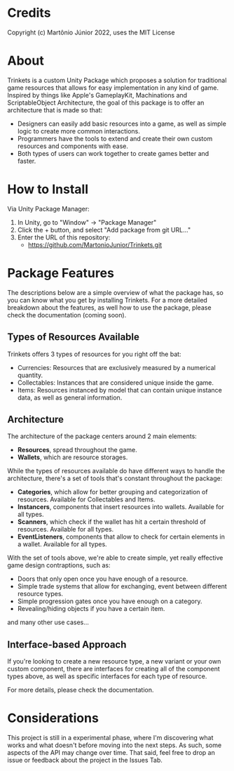 # Credits
Copyright (c) Martônio Júnior 2022, uses the MIT License

# About

Trinkets is a custom Unity Package which proposes a solution for traditional game resources that allows for easy implementation in any kind of game. Inspired by things like Apple's GameplayKit, Machinations and ScriptableObject Architecture, the goal of this package is to offer an architecture that is made so that:

* Designers can easily add basic resources into a game, as well as simple logic to create more common interactions.
* Programmers have the tools to extend and create their own custom resources and components with ease.
* Both types of users can work together to create games better and faster.

# How to Install

Via Unity Package Manager:
1. In Unity, go to "Window" -> "Package Manager"
2. Click the + button, and select "Add package from git URL..."
3. Enter the URL of this repository:
    * https://github.com/MartonioJunior/Trinkets.git

# Package Features
The descriptions below are a simple overview of what the package has, so you can know what you get by installing Trinkets. For a more detailed breakdown about the features, as well how to use the package, please check the documentation (coming soon).

## Types of Resources Available
Trinkets offers 3 types of resources for you right off the bat:

* Currencies: Resources that are exclusively measured by a numerical quantity.
* Collectables: Instances that are considered unique inside the game.
* Items: Resources instanced by model that can contain unique instance data, as well as general information.

## Architecture
The architecture of the package centers around 2 main elements:
* **Resources**, spread throughout the game.
* **Wallets**, which are resource storages.

While the types of resources available do have different ways to handle the architecture, there's a set of tools that's constant throughout the package:

* **Categories**, which allow for better grouping and categorization of resources. Available for Collectables and Items.
* **Instancers**, components that insert resources into wallets. Available for all types.
* **Scanners**, which check if the wallet has hit a certain threshold of resources. Available for all types.
* **EventListeners**, components that allow to check for certain elements in a wallet. Available for all types.

With the set of tools above, we're able to create simple, yet really effective game design contraptions, such as:
* Doors that only open once you have enough of a resource.
* Simple trade systems that allow for exchanging, event between different resource types.
* Simple progression gates once you have enough on a category.
* Revealing/hiding objects if you have a certain item.

and many other use cases...

## Interface-based Approach

If you're looking to create a new resource type, a new variant or your own custom component, there are interfaces for creating all of the component types above, as well as specific interfaces for each type of resource.

For more details, please check the documentation.

# Considerations
This project is still in a experimental phase, where I'm discovering what works and what doesn't before moving into the next steps. As such, some aspects of the API may change over time. That said, feel free to drop an issue or feedback about the project in the Issues Tab.